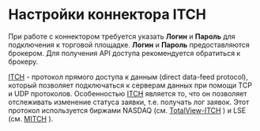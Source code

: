 # Настройки коннектора ITCH

При работе с коннектором требуется указать **Логин** и **Пароль** для подключения к торговой площадке. **Логин** и **Пароль** предоставляются брокером. Для получения API доступа рекомендуется обратиться к брокеру.

[ITCH](ITCH.md) \- протокол прямого доступа к данным (direct data\-feed protocol), который позволяет подключаться к серверам данных при помощи TCP и UDP протоколов. Особенностью [ITCH](ITCH.md) является то, что он позволяет отслеживать изменение статуса заявки, т.е. получать лог заявок. Этот протокол используется биржами NASDAQ (см. [TotalView\-ITCH](https://www.nasdaqtrader.com/Trader.aspx?id=Totalview2) ) и LSE (см. [MITCH](https://www.londonstockexchange.com) ). 
